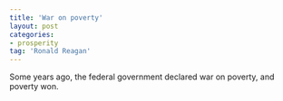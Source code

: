 ```yaml
---
title: 'War on poverty'
layout: post
categories:
- prosperity
tag: 'Ronald Reagan'
---
```


Some years ago, the federal government declared war on poverty, and poverty won.